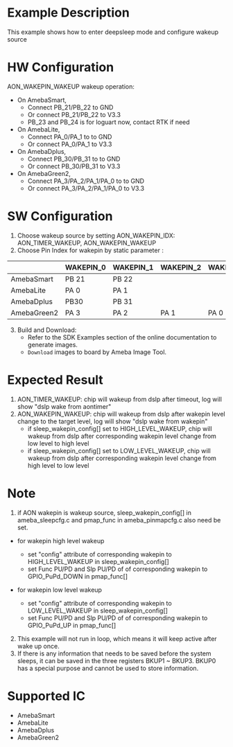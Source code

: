 # Example Description

This example shows how to enter deepsleep mode and configure wakeup source

# HW Configuration
AON_WAKEPIN_WAKEUP wakeup operation:
* On AmebaSmart,
	- Connect PB_21/PB_22 to GND
	- Or connect PB_21/PB_22 to V3.3
	- PB_23 and PB_24 is for loguart now, contact RTK if need
* On AmebaLite,
	- Connect PA_0/PA_1 to to GND
	- Or connect PA_0/PA_1 to V3.3
* On AmebaDplus,
	- Connect PB_30/PB_31 to to GND
	- Or connect PB_30/PB_31 to V3.3
* On AmebaGreen2,
	- Connect PA_3/PA_2/PA_1/PA_0 to to GND
	- Or connect PA_3/PA_2/PA_1/PA_0 to V3.3

# SW Configuration

1. Choose wakeup source by setting AON_WAKEPIN_IDX: AON_TIMER_WAKEUP, AON_WAKEPIN_WAKEUP
2. Choose Pin Index for wakepin by static parameter :

|    | WAKEPIN_0   | WAKEPIN_1   | WAKEPIN_2 | WAKEPIN_3|
| ----- | ----- | ----- |----- | ----- |
| AmebaSmart | PB 21 | PB 22 | | |
| AmebaLite | PA 0 | PA 1 | | |
| AmebaDplus| PB30 | PB 31 | | |
| AmebaGreen2 | PA 3 | PA 2 | PA 1| PA 0 |

3. Build and Download:
   * Refer to the SDK Examples section of the online documentation to generate images.
   * `Download` images to board by Ameba Image Tool.

# Expected Result

1. AON_TIMER_WAKEUP: chip will wakeup from dslp after timeout, log will show "dslp wake from aontimer"
2. AON_WAKEPIN_WAKEUP: chip will wakeup from dslp after wakepin level change to the target level, log will show "dslp wake from wakepin"
	- if sleep_wakepin_config[] set to HIGH_LEVEL_WAKEUP, chip will wakeup from dslp after corresponding wakepin level change from low level to high level
	- if sleep_wakepin_config[] set to LOW_LEVEL_WAKEUP, chip will wakeup from dslp after corresponding wakepin level change from high level to low level

# Note

1. if AON wakepin is wakeup source, sleep_wakepin_config[] in ameba_sleepcfg.c and pmap_func in ameba_pinmapcfg.c also need be set.
  - for wakepin high level wakeup

  	* set "config" attribute of corresponding wakepin to HIGH_LEVEL_WAKEUP in sleep_wakepin_config[]
  	* set Func PU/PD and Slp PU/PD of of corresponding wakepin to GPIO_PuPd_DOWN in pmap_func[]
  - for wakepin low level wakeup

  	* set "config" attribute of corresponding wakepin to LOW_LEVEL_WAKEUP in sleep_wakepin_config[]
  	* set Func PU/PD and Slp PU/PD of of corresponding wakepin to GPIO_PuPd_UP in pmap_func[]
2. This example will not run in loop, which means it will keep active after wake up once.
3. If there is any information that needs to be saved before the system sleeps, it can be saved in the three registers BKUP1 ~ BKUP3. BKUP0 has a special purpose and cannot be used to store information.

# Supported IC

* AmebaSmart
* AmebaLite
* AmebaDplus
* AmebaGreen2

